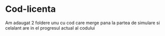 # Cod-licenta
Am adaugat 2 foldere unu cu cod care merge pana la partea de simulare si celalant are in el progresul actual al codului
